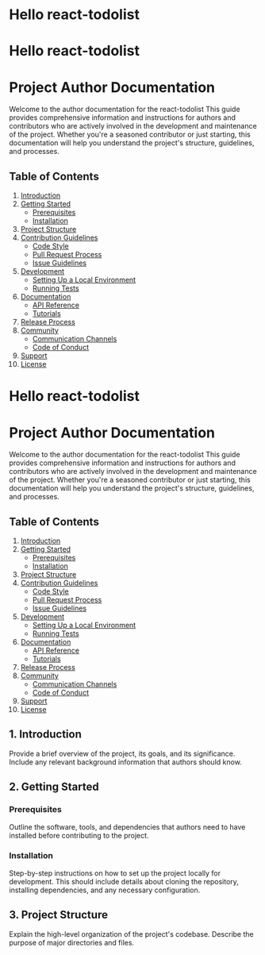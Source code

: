 # Hello react-todolist
# Hello react-todolist

# Project Author Documentation

Welcome to the author documentation for the react-todolist This guide provides comprehensive information and instructions for authors and contributors who are actively involved in the development and maintenance of the project. Whether you're a seasoned contributor or just starting, this documentation will help you understand the project's structure, guidelines, and processes.

## Table of Contents

1. [Introduction](#introduction)
2. [Getting Started](#getting-started)
   - [Prerequisites](#prerequisites)
   - [Installation](#installation)
3. [Project Structure](#project-structure)
4. [Contribution Guidelines](#contribution-guidelines)
   - [Code Style](#code-style)
   - [Pull Request Process](#pull-request-process)
   - [Issue Guidelines](#issue-guidelines)
5. [Development](#development)
   - [Setting Up a Local Environment](#setting-up-a-local-environment)
   - [Running Tests](#running-tests)
6. [Documentation](#documentation)
   - [API Reference](#api-reference)
   - [Tutorials](#tutorials)
7. [Release Process](#release-process)
8. [Community](#community)
   - [Communication Channels](#communication-channels)
   - [Code of Conduct](#code-of-conduct)
9. [Support](#support)
10. [License](#license)
	
	
# Hello react-todolist

# Project Author Documentation

Welcome to the author documentation for the react-todolist This guide provides comprehensive information and instructions for authors and contributors who are actively involved in the development and maintenance of the project. Whether you're a seasoned contributor or just starting, this documentation will help you understand the project's structure, guidelines, and processes.

## Table of Contents

1. [Introduction](#introduction)
2. [Getting Started](#getting-started)
   - [Prerequisites](#prerequisites)
   - [Installation](#installation)
3. [Project Structure](#project-structure)
4. [Contribution Guidelines](#contribution-guidelines)
   - [Code Style](#code-style)
   - [Pull Request Process](#pull-request-process)
   - [Issue Guidelines](#issue-guidelines)
5. [Development](#development)
   - [Setting Up a Local Environment](#setting-up-a-local-environment)
   - [Running Tests](#running-tests)
6. [Documentation](#documentation)
   - [API Reference](#api-reference)
   - [Tutorials](#tutorials)
7. [Release Process](#release-process)
8. [Community](#community)
   - [Communication Channels](#communication-channels)
   - [Code of Conduct](#code-of-conduct)
9. [Support](#support)
10. [License](#license)


## 1. Introduction <a name=introduction></a>

Provide a brief overview of the project, its goals, and its significance. Include any relevant background information that authors should know.

## 2. Getting Started <a name=getting-started></a>

### Prerequisites <a name=prerequisites></a>

Outline the software, tools, and dependencies that authors need to have installed before contributing to the project.

### Installation <a name=installation></a>

Step-by-step instructions on how to set up the project locally for development. This should include details about cloning the repository, installing dependencies, and any necessary configuration.

## 3. Project Structure <a name=project-structure></a>

Explain the high-level organization of the project's codebase. Describe the purpose of major directories and files.
	
	
